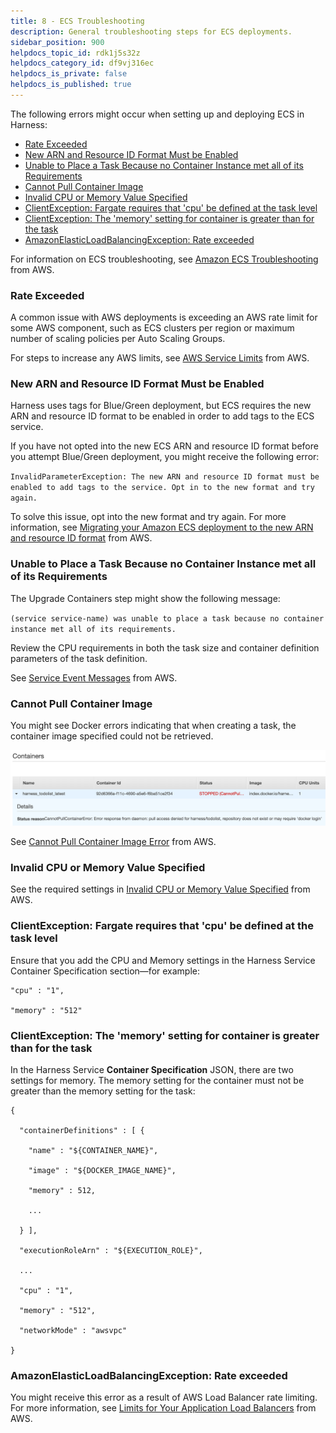 ```yaml
---
title: 8 - ECS Troubleshooting
description: General troubleshooting steps for ECS deployments.
sidebar_position: 900
helpdocs_topic_id: rdk1j5s32z
helpdocs_category_id: df9vj316ec
helpdocs_is_private: false
helpdocs_is_published: true
---
```


The following errors might occur when setting up and deploying ECS in Harness:

* [Rate Exceeded](ecs-troubleshooting.md#rate-exceeded)
* [New ARN and Resource ID Format Must be Enabled](ecs-troubleshooting.md#new-arn-and-resource-id-format-must-be-enabled)
* [Unable to Place a Task Because no Container Instance met all of its Requirements](ecs-troubleshooting.md#unable-to-place-a-task-because-no-container-instance-met-all-of-its-requirements)
* [Cannot Pull Container Image](ecs-troubleshooting.md#cannot-pull-container-image)
* [Invalid CPU or Memory Value Specified](ecs-troubleshooting.md#invalid-cpu-or-memory-value-specified)
* [ClientException: Fargate requires that 'cpu' be defined at the task level](ecs-troubleshooting.md#client-exception-fargate-requires-that-cpu-be-defined-at-the-task-level)
* [ClientException: The 'memory' setting for container is greater than for the task](ecs-troubleshooting.md#client-exception-the-memory-setting-for-container-is-greater-than-for-the-task)
* [AmazonElasticLoadBalancingException: Rate exceeded](ecs-troubleshooting.md#amazon-elastic-load-balancing-exception-rate-exceeded)

For information on ECS troubleshooting, see [Amazon ECS Troubleshooting](https://docs.aws.amazon.com/AmazonECS/latest/developerguide/troubleshooting.html) from AWS.

### Rate Exceeded

A common issue with AWS deployments is exceeding an AWS rate limit for some AWS component, such as ECS clusters per region or maximum number of scaling policies per Auto Scaling Groups.

For steps to increase any AWS limits, see [AWS Service Limits](https://docs.aws.amazon.com/general/latest/gr/aws_service_limits.html) from AWS.

### New ARN and Resource ID Format Must be Enabled

Harness uses tags for Blue/Green deployment, but ECS requires the new ARN and resource ID format to be enabled in order to add tags to the ECS service.

If you have not opted into the new ECS ARN and resource ID format before you attempt Blue/Green deployment, you might receive the following error:

`InvalidParameterException: The new ARN and resource ID format must be enabled to add tags to the service. Opt in to the new format and try again.`

To solve this issue, opt into the new format and try again. For more information, see [Migrating your Amazon ECS deployment to the new ARN and resource ID format](https://aws.amazon.com/blogs/compute/migrating-your-amazon-ecs-deployment-to-the-new-arn-and-resource-id-format-2/) from AWS.

### Unable to Place a Task Because no Container Instance met all of its Requirements

The Upgrade Containers step might show the following message:

`(service service-name) was unable to place a task because no container instance met all of its requirements.`

Review the CPU requirements in both the task size and container definition parameters of the task definition.

See [Service Event Messages](https://docs.aws.amazon.com/AmazonECS/latest/developerguide/service-event-messages.html#service-event-messages-list) from AWS.

### Cannot Pull Container Image

You might see Docker errors indicating that when creating a task, the container image specified could not be retrieved.

![](./static/ecs-troubleshooting-90.png)

See [Cannot Pull Container Image Error](https://docs.aws.amazon.com/AmazonECS/latest/developerguide/task_cannot_pull_image.html) from AWS.

### Invalid CPU or Memory Value Specified

See the required settings in [Invalid CPU or Memory Value Specified](https://docs.aws.amazon.com/AmazonECS/latest/developerguide/task-cpu-memory-error.html) from AWS.

### ClientException: Fargate requires that 'cpu' be defined at the task level

Ensure that you add the CPU and Memory settings in the Harness Service Container Specification section—for example:


```
"cpu" : "1",  
  
"memory" : "512"
```
### ClientException: The 'memory' setting for container is greater than for the task

In the Harness Service **Container Specification** JSON, there are two settings for memory. The memory setting for the container must not be greater than the memory setting for the task:


```
{  
  
  "containerDefinitions" : [ {  
  
    "name" : "${CONTAINER_NAME}",  
  
    "image" : "${DOCKER_IMAGE_NAME}",  
  
    "memory" : 512,  
  
    ...  
  
  } ],  
  
  "executionRoleArn" : "${EXECUTION_ROLE}",  
  
  ...  
  
  "cpu" : "1",  
  
  "memory" : "512",  
  
  "networkMode" : "awsvpc"  
  
}
```
### AmazonElasticLoadBalancingException: Rate exceeded

You might receive this error as a result of AWS Load Balancer rate limiting. For more information, see [Limits for Your Application Load Balancers](https://docs.aws.amazon.com/elasticloadbalancing/latest/application/load-balancer-limits.html) from AWS.

